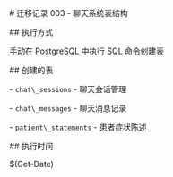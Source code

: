 \# 迁移记录 003 - 聊天系统表结构



\## 执行方式

手动在 PostgreSQL 中执行 SQL 命令创建表



\## 创建的表

\- `chat\_sessions` - 聊天会话管理

\- `chat\_messages` - 聊天消息记录  

\- `patient\_statements` - 患者症状陈述



\## 执行时间

$(Get-Date)

